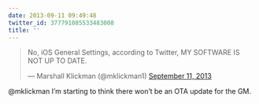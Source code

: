 ```yaml
---
date: 2013-09-11 09:49:48
twitter_id: 377791085533483008
title: ''
---
```


<blockquote class="twitter-tweet"><p lang="en" dir="ltr">No, iOS General Settings, according to Twitter, MY SOFTWARE IS NOT UP TO DATE.</p>&mdash; Marshall Klickman (@mklickman1) <a href="https://twitter.com/mklickman1/status/377764818453028865?ref_src=twsrc%5Etfw">September 11, 2013</a></blockquote>
<script async src="https://platform.twitter.com/widgets.js" charset="utf-8"></script>

@mklickman I’m starting to think there won’t be an OTA update for the GM.
